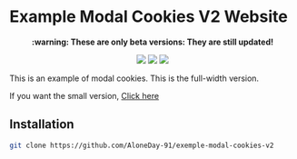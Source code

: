 # Example Modal Cookies V2 Website

<p align="center"><b> :warning: These are only beta versions: They are still updated!</b></p>

<p align="center">
  <img src="https://img.shields.io/badge/Made%20with-HTML & CSS-1f425f.svg"/>
  <a href="https://github.com/AloneDay-91/exemple-modal-cookies-v2/releases"><img src="https://img.shields.io/github/downloads/AloneDay-91/exemple-modal-cookies-v2/total.svg"/></a>
  <img src="https://badges.frapsoft.com/os/v1/open-source.svg?v=103"/>
</p>

<p>This is an example of modal cookies. This is the full-width version.</p>
<p>If you want the small version, <a href="https://github.com/AloneDay-91/exemple-modal-cookies">Click here</a></p>

## Installation
```bash
git clone https://github.com/AloneDay-91/exemple-modal-cookies-v2
```
